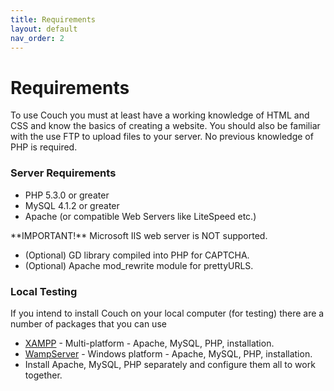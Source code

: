```yaml
---
title: Requirements
layout: default
nav_order: 2
---
```


# Requirements

To use Couch you must at least have a working knowledge of HTML and CSS and know the basics of creating a website. You should also be familiar with the use FTP to upload files to your server. No previous knowledge of PHP is required.

### Server Requirements

* PHP 5.3.0 or greater
* MySQL 4.1.2 or greater
* Apache (or compatible Web Servers like LiteSpeed etc.)

<p class="error">**IMPORTANT!** Microsoft IIS web server is NOT supported.</p>

* (Optional) GD library compiled into PHP for CAPTCHA.
* (Optional) Apache mod_rewrite module for prettyURLS.

### Local Testing

If you intend to install Couch on your local computer (for testing) there are a number of packages that you can use

* [XAMPP](http://www.apachefriends.org/en/xampp.html) - Multi-platform - Apache, MySQL, PHP, installation.
* [WampServer](http://www.wampserver.com/en/) - Windows platform - Apache, MySQL, PHP, installation.
* Install Apache, MySQL, PHP separately and configure them all to work together.
